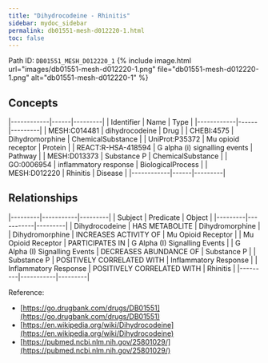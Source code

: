 ```yaml
---
title: "Dihydrocodeine - Rhinitis"
sidebar: mydoc_sidebar
permalink: db01551-mesh-d012220-1.html
toc: false 
---
```



Path ID: `DB01551_MESH_D012220_1`
{% include image.html url="images/db01551-mesh-d012220-1.png" file="db01551-mesh-d012220-1.png" alt="db01551-mesh-d012220-1" %}

## Concepts

|------------|------|---------|
| Identifier | Name | Type    |
|------------|------|---------|
| MESH:C014481 | dihydrocodeine | Drug |
| CHEBI:4575 | Dihydromorphine | ChemicalSubstance |
| UniProt:P35372 | Mu opioid receptor | Protein |
| REACT:R-HSA-418594 | G alpha (i) signalling events | Pathway |
| MESH:D013373 | Substance P | ChemicalSubstance |
| GO:0006954 | inflammatory response | BiologicalProcess |
| MESH:D012220 | Rhinitis | Disease |
|------------|------|---------|

## Relationships

|---------|-----------|---------|
| Subject | Predicate | Object  |
|---------|-----------|---------|
| Dihydrocodeine | HAS METABOLITE | Dihydromorphine |
| Dihydromorphine | INCREASES ACTIVITY OF | Mu Opioid Receptor |
| Mu Opioid Receptor | PARTICIPATES IN | G Alpha (I) Signalling Events |
| G Alpha (I) Signalling Events | DECREASES ABUNDANCE OF | Substance P |
| Substance P | POSITIVELY CORRELATED WITH | Inflammatory Response |
| Inflammatory Response | POSITIVELY CORRELATED WITH | Rhinitis |
|---------|-----------|---------|

Reference: 
  - [https://go.drugbank.com/drugs/DB01551](https://go.drugbank.com/drugs/DB01551)
  - [https://en.wikipedia.org/wiki/Dihydrocodeine](https://en.wikipedia.org/wiki/Dihydrocodeine)
  - [https://pubmed.ncbi.nlm.nih.gov/25801029/](https://pubmed.ncbi.nlm.nih.gov/25801029/)
